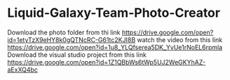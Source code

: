 # Liquid-Galaxy-Team-Photo-Creator


Download the photo folder from thi link   https://drive.google.com/open?id=1etyTzX9eHY8k0gQTNcRC-G61tc2KJI8B
watch the video from this link    https://drive.google.com/open?id=1u8_YLQfserea5DK_YvUe1rNoEL6rpmla
Download the visual studio project from this link  https://drive.google.com/open?id=1Z1QBbWs6tWp5UJ2WeGKYhAZ-aExXQ4bc
